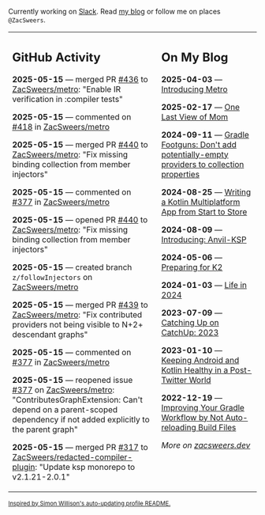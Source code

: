Currently working on [Slack](https://slack.com/). Read [my blog](https://zacsweers.dev/) or follow me on places `@ZacSweers`.

<table><tr><td valign="top" width="60%">

## GitHub Activity
<!-- githubActivity starts -->
**2025-05-15** — merged PR [#436](https://github.com/ZacSweers/metro/pull/436) to [ZacSweers/metro](https://github.com/ZacSweers/metro): "Enable IR verification in :compiler tests"

**2025-05-15** — commented on [#418](https://github.com/ZacSweers/metro/pull/418#issuecomment-2882745664) in [ZacSweers/metro](https://github.com/ZacSweers/metro)

**2025-05-15** — merged PR [#440](https://github.com/ZacSweers/metro/pull/440) to [ZacSweers/metro](https://github.com/ZacSweers/metro): "Fix missing binding collection from member injectors"

**2025-05-15** — commented on [#377](https://github.com/ZacSweers/metro/issues/377#issuecomment-2882686273) in [ZacSweers/metro](https://github.com/ZacSweers/metro)

**2025-05-15** — opened PR [#440](https://github.com/ZacSweers/metro/pull/440) to [ZacSweers/metro](https://github.com/ZacSweers/metro): "Fix missing binding collection from member injectors"

**2025-05-15** — created branch `z/followInjectors` on [ZacSweers/metro](https://github.com/ZacSweers/metro)

**2025-05-15** — merged PR [#439](https://github.com/ZacSweers/metro/pull/439) to [ZacSweers/metro](https://github.com/ZacSweers/metro): "Fix contributed providers not being visible to N+2+ descendant graphs"

**2025-05-15** — commented on [#377](https://github.com/ZacSweers/metro/issues/377#issuecomment-2882587405) in [ZacSweers/metro](https://github.com/ZacSweers/metro)

**2025-05-15** — reopened issue [#377](https://github.com/ZacSweers/metro/issues/377) on [ZacSweers/metro](https://github.com/ZacSweers/metro): "ContributesGraphExtension: Can't depend on a parent-scoped dependency if not added explicitly to the parent graph"

**2025-05-15** — merged PR [#317](https://github.com/ZacSweers/redacted-compiler-plugin/pull/317) to [ZacSweers/redacted-compiler-plugin](https://github.com/ZacSweers/redacted-compiler-plugin): "Update ksp monorepo to v2.1.21-2.0.1"
<!-- githubActivity ends -->
</td><td valign="top" width="40%">

## On My Blog
<!-- blog starts -->
**2025-04-03** — [Introducing Metro](https://www.zacsweers.dev/introducing-metro/)

**2025-02-17** — [One Last View of Mom](https://www.zacsweers.dev/one-last-view-of-mom/)

**2024-09-11** — [Gradle Footguns: Don't add potentially-empty providers to collection properties](https://www.zacsweers.dev/gradle-footgun-adding-empty-providers-to-collection-properties/)

**2024-08-25** — [Writing a Kotlin Multiplatform App from Start to Store](https://www.zacsweers.dev/writing-a-kotlin-multiplatform-app-from-start-to-store/)

**2024-08-09** — [Introducing: Anvil-KSP](https://www.zacsweers.dev/introducing-anvil-ksp/)

**2024-05-06** — [Preparing for K2](https://www.zacsweers.dev/preparing-for-k2/)

**2024-01-03** — [Life in 2024](https://www.zacsweers.dev/life-in-2024/)

**2023-07-09** — [Catching Up on CatchUp: 2023](https://www.zacsweers.dev/catching-up-on-catchup-2023/)

**2023-01-10** — [Keeping Android and Kotlin Healthy in a Post-Twitter World](https://www.zacsweers.dev/keeping-android-healthy/)

**2022-12-19** — [Improving Your Gradle Workflow by Not Auto-reloading Build Files](https://www.zacsweers.dev/improving-your-workflow-by-not-auto-reloading-build-files/)
<!-- blog ends -->
_More on [zacsweers.dev](https://zacsweers.dev/)_
</td></tr></table>

<sub><a href="https://simonwillison.net/2020/Jul/10/self-updating-profile-readme/">Inspired by Simon Willison's auto-updating profile README.</a></sub>